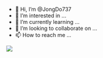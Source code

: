 - 👋 Hi, I’m @JongDo737
- 👀 I’m interested in ...
- 🌱 I’m currently learning ...
- 💞️ I’m looking to collaborate on ...
- 📫 How to reach me ...

<!---
JongDo737/JongDo737 is a ✨ special ✨ repository because its `README.md` (this file) appears on your GitHub profile.
You can click the Preview link to take a look at your changes.
--->

<img
  src="https://cr-skills-chart-widget.azurewebsites.net/api/api?username=jongdo737&show-other-skills=true&width640"
/>
